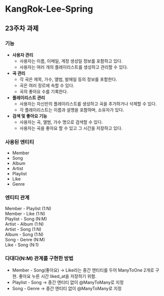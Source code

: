 # KangRok-Lee-Spring

## 23주차 과제
### 기능
- **사용자 관리**
    - 사용자는 이름, 이메일, 계정 생성일 정보를 포함하고 있다.
    - 사용자는 여러 개의 플레이리스트를 생성하고 관리할 수 있다.
- **곡 관리**
    - 각 곡은 제목, 가수, 앨범, 발매일 등의 정보를 포함한다.
    - 곡은 여러 장르에 속할 수 있다.
    - 곡의 좋아요 수를 기록한다.
- **플레이리스트 관리**
    - 사용자는 자신만의 플레이리스트를 생성하고 곡을 추가하거나 삭제할 수 있다.
    - 각 플레이리스트는 이름과 설명을 포함하며, 소유자가 있다.
- **검색 및 좋아요 기능**
    - 사용자는 곡, 앨범, 가수 명으로 검색할 수 있다.
    - 사용자는 곡을 좋아요 할 수 있고 그 시간을 저장하고 있다.
### 사용된 엔티티
- Member
- Song
- Album
- Artist
- Playlist
- Like
- Genre

### 엔티티 관계

Member - Playlist (1:N) <br>
Member - Like (1:N) <br>
Playlist - Song (N:M) <br>
Artist - Album (1:N) <br>
Artist - Song (1:N) <br>
Album - Song (1:N) <br>
Song - Genre (N:M) <br>
Like - Song (N:1) <br>

### 다대다(N:M) 관계를 구현한 방법
- Member - Song(좋아요) -> Like라는 중간 엔티티를 두어 ManyToOne 2개로 구현. 좋아요 누른 시간 liked_at을 저장하기 위함.
- Playlist - Song -> 중간 엔티티 없이 @ManyToMany로 지정
- Song - Genre -> 중간 엔티티 없이 @ManyToMany로 지정





